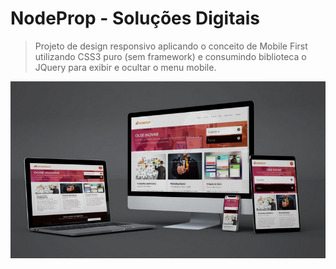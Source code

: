# NodeProp - Soluções Digitais

> Projeto de design responsivo aplicando o conceito de Mobile First utilizando CSS3 puro (sem framework) e consumindo biblioteca o JQuery para exibir e ocultar o menu mobile.

<img src="mockup/lilymockup.PNG" alt="Telas responsivas" align="right"/>
